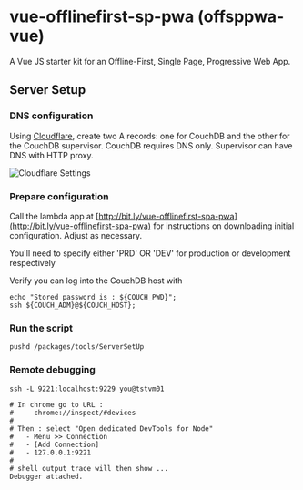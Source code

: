 # vue-offlinefirst-sp-pwa  (offsppwa-vue)
A Vue JS starter kit for an Offline-First, Single Page, Progressive Web App.


## Server Setup

### DNS configuration

Using [Cloudflare](https://dash.cloudflare.com/7d8c5ff8bafa58452b55471cee8b20a6/iridium.blue/dns), create two A records: one for CouchDB and the other for the CouchDB supervisor.
CouchDB requires DNS only.
Supervisor can have DNS with HTTP proxy.

![Cloudflare Settings](https://i.imgur.com/j8B9qDH.png)

### Prepare configuration

Call the lambda app at [http://bit.ly/vue-offlinefirst-spa-pwa](http://bit.ly/vue-offlinefirst-spa-pwa) for instructions on downloading initial configuration.
Adjust as necessary.

You'll need to specify either 'PRD' OR 'DEV' for production or development respectively

Verify you can log into the CouchDB host with
```shell
echo "Stored password is : ${COUCH_PWD}";
ssh ${COUCH_ADM}@${COUCH_HOST};
```

### Run the script
```shell
pushd /packages/tools/ServerSetUp
```

### Remote debugging
```shell
ssh -L 9221:localhost:9229 you@tstvm01

# In chrome go to URL :
#     chrome://inspect/#devices
#
# Then : select "Open dedicated DevTools for Node"
#   - Menu >> Connection
#   - [Add Connection]
#   - 127.0.0.1:9221
#
# shell output trace will then show ...
Debugger attached.
```
